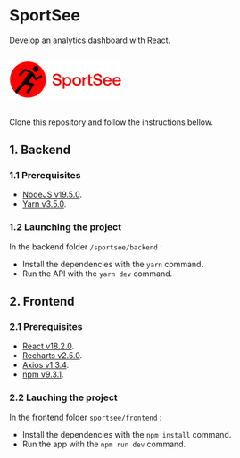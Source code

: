# SportSee
Develop an analytics dashboard with React.
##
![LOGO](./logo.png)
##
Clone this repository and follow the instructions bellow.
## 1. Backend

### 1.1 Prerequisites
 - [NodeJS v19.5.0](https://nodejs.org/en).
 - [Yarn v3.5.0](https://yarnpkg.com/).

### 1.2 Launching the project
In the backend folder `/sportsee/backend` :
- Install the dependencies with the `yarn` command.
- Run the API with the `yarn dev` command.

## 2. Frontend

### 2.1 Prerequisites
- [React v18.2.0](https://react.dev/).
- [Recharts v2.5.0](https://recharts.org/en-US/).
- [Axios v1.3.4](https://www.npmjs.com/package/axios).
- [npm v9.3.1](https://www.npmjs.com/).

### 2.2 Lauching the project
In the frontend folder `sportsee/frontend` :
- Install the dependencies with the `npm install` command.
- Run the app with the `npm run dev` command.